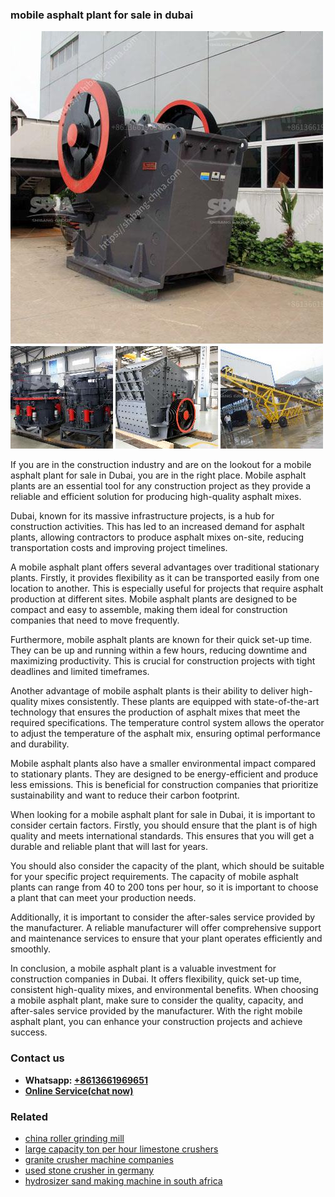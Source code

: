 <h3>mobile asphalt plant for sale in dubai</h3><img src='1708408374.jpg' alt=''><p>If you are in the construction industry and are on the lookout for a mobile asphalt plant for sale in Dubai, you are in the right place. Mobile asphalt plants are an essential tool for any construction project as they provide a reliable and efficient solution for producing high-quality asphalt mixes.</p><p>Dubai, known for its massive infrastructure projects, is a hub for construction activities. This has led to an increased demand for asphalt plants, allowing contractors to produce asphalt mixes on-site, reducing transportation costs and improving project timelines.</p><p>A mobile asphalt plant offers several advantages over traditional stationary plants. Firstly, it provides flexibility as it can be transported easily from one location to another. This is especially useful for projects that require asphalt production at different sites. Mobile asphalt plants are designed to be compact and easy to assemble, making them ideal for construction companies that need to move frequently.</p><p>Furthermore, mobile asphalt plants are known for their quick set-up time. They can be up and running within a few hours, reducing downtime and maximizing productivity. This is crucial for construction projects with tight deadlines and limited timeframes.</p><p>Another advantage of mobile asphalt plants is their ability to deliver high-quality mixes consistently. These plants are equipped with state-of-the-art technology that ensures the production of asphalt mixes that meet the required specifications. The temperature control system allows the operator to adjust the temperature of the asphalt mix, ensuring optimal performance and durability.</p><p>Mobile asphalt plants also have a smaller environmental impact compared to stationary plants. They are designed to be energy-efficient and produce less emissions. This is beneficial for construction companies that prioritize sustainability and want to reduce their carbon footprint.</p><p>When looking for a mobile asphalt plant for sale in Dubai, it is important to consider certain factors. Firstly, you should ensure that the plant is of high quality and meets international standards. This ensures that you will get a durable and reliable plant that will last for years.</p><p>You should also consider the capacity of the plant, which should be suitable for your specific project requirements. The capacity of mobile asphalt plants can range from 40 to 200 tons per hour, so it is important to choose a plant that can meet your production needs.</p><p>Additionally, it is important to consider the after-sales service provided by the manufacturer. A reliable manufacturer will offer comprehensive support and maintenance services to ensure that your plant operates efficiently and smoothly.</p><p>In conclusion, a mobile asphalt plant is a valuable investment for construction companies in Dubai. It offers flexibility, quick set-up time, consistent high-quality mixes, and environmental benefits. When choosing a mobile asphalt plant, make sure to consider the quality, capacity, and after-sales service provided by the manufacturer. With the right mobile asphalt plant, you can enhance your construction projects and achieve success.</p><h3>Contact us</h3><ul><li><strong>Whatsapp:&nbsp;<a href="https://wa.me/8613661969651">+8613661969651</a></strong></li><li><a href="https://swt.shibang-china.com/?git&amp;zhl&amp;mobile asphalt plant for sale in dubai"><strong>Online Service(chat now)</strong></a></li></ul><h3>Related</h3><ul><li><a href='china roller grinding mill.md'>china roller grinding mill</a></li><li><a href='large capacity ton per hour limestone crushers.md'>large capacity ton per hour limestone crushers</a></li><li><a href='granite crusher machine companies.md'>granite crusher machine companies</a></li><li><a href='used stone crusher in germany.md'>used stone crusher in germany</a></li><li><a href='hydrosizer sand making machine in south africa.md'>hydrosizer sand making machine in south africa</a></li></ul>